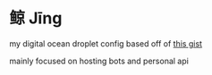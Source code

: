 # 鲸 Jīng
my digital ocean droplet config based off of [this gist](https://gist.github.com/Kirens/b85e069514e718ae74ec8dc681ad6f5a)

mainly focused on hosting bots and personal api